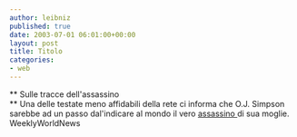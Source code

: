 ```yaml
---
author: leibniz
published: true
date: 2003-07-01 06:01:00+00:00
layout: post
title: Titolo
categories:
- web
---
```


   **   Sulle tracce dell'assassino   
**   Una delle testate meno affidabili della rete ci informa che O.J. Simpson sarebbe ad un passo dal'indicare al mondo il vero  [ assassino ](http://www.weeklyworldnews.com/news/index.cfm?instanceid=58496)di sua moglie.   
WeeklyWorldNews
